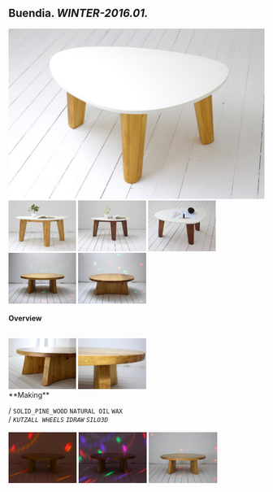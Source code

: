 
## Buendia. _WINTER-2016.01._  
![Buendia](/projects/Buendia/100.jpg)<a href="https://ewwgene.github.io/projects/Buendia/110.jpg"><img src="/projects/Buendia/110.jpg" height="100"></a> <a href="https://ewwgene.github.io/projects/Buendia/111.jpg"><img src="/projects/Buendia/111.jpg" height="100"></a> <a href="https://ewwgene.github.io/projects/Buendia/112.jpg"><img src="/projects/Buendia/112.jpg" height="100"></a> <a href="https://ewwgene.github.io/projects/Buendia/120.jpg"><img src="/projects/Buendia/120.jpg" height="100"></a> <a href="https://ewwgene.github.io/projects/Buendia/121.jpg"><img src="/projects/Buendia/121.jpg" height="100"></a> 
<br>  
**Overview**  
 
<br>
<a href="https://ewwgene.github.io/projects/Buendia/Making/102.jpg"><img src="/projects/Buendia/Making/102.jpg" height="100"></a> <a href="https://ewwgene.github.io/projects/Buendia/Making/104.jpg"><img src="/projects/Buendia/Making/104.jpg" height="100"></a> <br>  
**Making**  
  
/
`SOLID_PINE_WOOD` `NATURAL OIL` `WAX`   
/
_`KUTZALL WHEELS`_ _`IDRAW`_ _`SILO3D`_   
<br>
<a href="https://ewwgene.github.io/projects/Buendia/311.jpg"><img src="/projects/Buendia/311.jpg" height="100"></a> <a href="https://ewwgene.github.io/projects/Buendia/312.jpg"><img src="/projects/Buendia/312.jpg" height="100"></a> <a href="https://ewwgene.github.io/projects/Buendia/323.jpg"><img src="/projects/Buendia/323.jpg" height="100"></a> 
<br>

